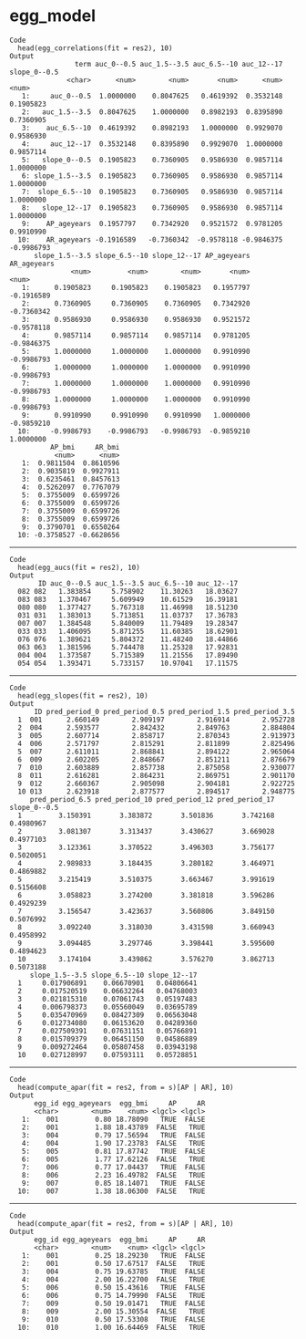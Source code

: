 # egg_model

    Code
      head(egg_correlations(fit = res2), 10)
    Output
                    term auc_0--0.5 auc_1.5--3.5 auc_6.5--10 auc_12--17 slope_0--0.5
                  <char>      <num>        <num>       <num>      <num>        <num>
       1:     auc_0--0.5  1.0000000    0.8047625   0.4619392  0.3532148    0.1905823
       2:   auc_1.5--3.5  0.8047625    1.0000000   0.8982193  0.8395890    0.7360905
       3:    auc_6.5--10  0.4619392    0.8982193   1.0000000  0.9929070    0.9586930
       4:     auc_12--17  0.3532148    0.8395890   0.9929070  1.0000000    0.9857114
       5:   slope_0--0.5  0.1905823    0.7360905   0.9586930  0.9857114    1.0000000
       6: slope_1.5--3.5  0.1905823    0.7360905   0.9586930  0.9857114    1.0000000
       7:  slope_6.5--10  0.1905823    0.7360905   0.9586930  0.9857114    1.0000000
       8:   slope_12--17  0.1905823    0.7360905   0.9586930  0.9857114    1.0000000
       9:    AP_ageyears  0.1957797    0.7342920   0.9521572  0.9781205    0.9910990
      10:    AR_ageyears -0.1916589   -0.7360342  -0.9578118 -0.9846375   -0.9986793
          slope_1.5--3.5 slope_6.5--10 slope_12--17 AP_ageyears AR_ageyears
                   <num>         <num>        <num>       <num>       <num>
       1:      0.1905823     0.1905823    0.1905823   0.1957797  -0.1916589
       2:      0.7360905     0.7360905    0.7360905   0.7342920  -0.7360342
       3:      0.9586930     0.9586930    0.9586930   0.9521572  -0.9578118
       4:      0.9857114     0.9857114    0.9857114   0.9781205  -0.9846375
       5:      1.0000000     1.0000000    1.0000000   0.9910990  -0.9986793
       6:      1.0000000     1.0000000    1.0000000   0.9910990  -0.9986793
       7:      1.0000000     1.0000000    1.0000000   0.9910990  -0.9986793
       8:      1.0000000     1.0000000    1.0000000   0.9910990  -0.9986793
       9:      0.9910990     0.9910990    0.9910990   1.0000000  -0.9859210
      10:     -0.9986793    -0.9986793   -0.9986793  -0.9859210   1.0000000
              AP_bmi     AR_bmi
               <num>      <num>
       1:  0.9811504  0.8610596
       2:  0.9035819  0.9927911
       3:  0.6235461  0.8457613
       4:  0.5262097  0.7767079
       5:  0.3755009  0.6599726
       6:  0.3755009  0.6599726
       7:  0.3755009  0.6599726
       8:  0.3755009  0.6599726
       9:  0.3790701  0.6550264
      10: -0.3758527 -0.6628656

---

    Code
      head(egg_aucs(fit = res2), 10)
    Output
           ID auc_0--0.5 auc_1.5--3.5 auc_6.5--10 auc_12--17
      082 082   1.383854     5.758902    11.30263   18.03627
      083 083   1.370467     5.609949    10.61529   16.39181
      080 080   1.377427     5.767318    11.46998   18.51230
      031 031   1.383013     5.713851    11.03737   17.36783
      007 007   1.384548     5.840009    11.79489   19.28347
      033 033   1.406095     5.871255    11.60385   18.62901
      076 076   1.389621     5.804372    11.48240   18.44866
      063 063   1.381596     5.744478    11.25328   17.92831
      004 004   1.373587     5.715389    11.21556   17.89490
      054 054   1.393471     5.733157    10.97041   17.11575

---

    Code
      head(egg_slopes(fit = res2), 10)
    Output
          ID pred_period_0 pred_period_0.5 pred_period_1.5 pred_period_3.5
      1  001      2.660149        2.909197        2.916914        2.952728
      2  004      2.593577        2.842432        2.849763        2.884804
      3  005      2.607714        2.858717        2.870343        2.913973
      4  006      2.571797        2.815291        2.811899        2.825496
      5  007      2.611011        2.868841        2.894122        2.965064
      6  009      2.602205        2.848667        2.851211        2.876679
      7  010      2.603889        2.857738        2.875058        2.930077
      8  011      2.616281        2.864231        2.869751        2.901170
      9  012      2.660367        2.905098        2.904181        2.922725
      10 013      2.623918        2.877577        2.894517        2.948775
         pred_period_6.5 pred_period_10 pred_period_12 pred_period_17 slope_0--0.5
      1         3.150391       3.383872       3.501836       3.742168    0.4980967
      2         3.081307       3.313437       3.430627       3.669028    0.4977103
      3         3.123361       3.370522       3.496303       3.756177    0.5020051
      4         2.989833       3.184435       3.280182       3.464971    0.4869882
      5         3.215419       3.510375       3.663467       3.991619    0.5156608
      6         3.058823       3.274200       3.381818       3.596286    0.4929239
      7         3.156547       3.423637       3.560806       3.849150    0.5076992
      8         3.092240       3.318030       3.431598       3.660943    0.4958992
      9         3.094485       3.297746       3.398441       3.595600    0.4894623
      10        3.174104       3.439862       3.576270       3.862713    0.5073188
         slope_1.5--3.5 slope_6.5--10 slope_12--17
      1     0.017906891    0.06670901   0.04806641
      2     0.017520519    0.06632264   0.04768003
      3     0.021815310    0.07061743   0.05197483
      4     0.006798373    0.05560049   0.03695789
      5     0.035470969    0.08427309   0.06563048
      6     0.012734080    0.06153620   0.04289360
      7     0.027509391    0.07631151   0.05766891
      8     0.015709379    0.06451150   0.04586889
      9     0.009272464    0.05807458   0.03943198
      10    0.027128997    0.07593111   0.05728851

---

    Code
      head(compute_apar(fit = res2, from = s)[AP | AR], 10)
    Output
          egg_id egg_ageyears  egg_bmi     AP     AR
          <char>        <num>    <num> <lgcl> <lgcl>
       1:    001         0.80 18.78090   TRUE  FALSE
       2:    001         1.88 18.43789  FALSE   TRUE
       3:    004         0.79 17.56594   TRUE  FALSE
       4:    004         1.90 17.23783  FALSE   TRUE
       5:    005         0.81 17.87742   TRUE  FALSE
       6:    005         1.77 17.62126  FALSE   TRUE
       7:    006         0.77 17.04437   TRUE  FALSE
       8:    006         2.23 16.49782  FALSE   TRUE
       9:    007         0.85 18.14071   TRUE  FALSE
      10:    007         1.38 18.06300  FALSE   TRUE

---

    Code
      head(compute_apar(fit = res2, from = s)[AP | AR], 10)
    Output
          egg_id egg_ageyears  egg_bmi     AP     AR
          <char>        <num>    <num> <lgcl> <lgcl>
       1:    001         0.25 18.29230   TRUE  FALSE
       2:    001         0.50 17.67517  FALSE   TRUE
       3:    004         0.75 19.63785   TRUE  FALSE
       4:    004         2.00 16.22700  FALSE   TRUE
       5:    006         0.50 15.43616   TRUE  FALSE
       6:    006         0.75 14.79990  FALSE   TRUE
       7:    009         0.50 19.01471   TRUE  FALSE
       8:    009         2.00 15.30554  FALSE   TRUE
       9:    010         0.50 17.53308   TRUE  FALSE
      10:    010         1.00 16.64469  FALSE   TRUE

